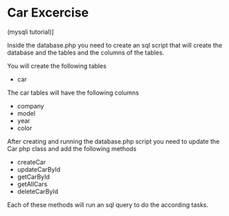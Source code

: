 # Car Excercise
(mysqli tutorial)[](https://www.tutorialspoint.com/mysqli/mysqli_create_database.htm)]

Inside the database.php you need to create an sql script that will create the database and the tables and the columns of the tables.

You will create the following tables
- car

The car tables will have the following columns
- company
- model
- year
- color

After creating and running the database.php script you need to update the Car php class and add the following methods

- createCar
- updateCarById
- getCarById
- getAllCars
- deleteCarById

Each of these methods will run an sql query to do the according tasks.